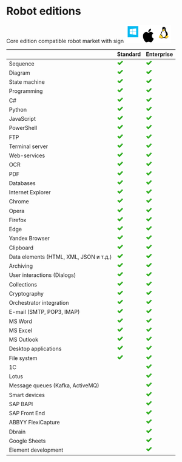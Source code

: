 # Robot editions

Core edition compatible robot market with sign <img src="../../.gitbook/assets/image (97).png" alt="" data-size="line">  <img src="broken-reference" alt="" data-size="line">&#x20;

|                                        | Standard                                                                                                                 | Enterprise                                                                                                               |
| -------------------------------------- | ------------------------------------------------------------------------------------------------------------------------ | ------------------------------------------------------------------------------------------------------------------------ |
| Sequence                               | <img src="../../.gitbook/assets/check2.png" alt="" data-size="line">                                                     | <img src="../../.gitbook/assets/check2.png" alt="" data-size="line">                                                     |
| Diagram                                | <img src="../../.gitbook/assets/check2.png" alt="" data-size="line">                                                     | <img src="../../.gitbook/assets/check2.png" alt="" data-size="line"><img src="broken-reference" alt="" data-size="line"> |
| State machine                          | <img src="../../.gitbook/assets/check2.png" alt="" data-size="line">                                                     | <img src="../../.gitbook/assets/check2.png" alt="" data-size="line"><img src="broken-reference" alt="" data-size="line"> |
| Programming                            | <img src="../../.gitbook/assets/check2.png" alt="" data-size="line"><img src="broken-reference" alt="" data-size="line"> | <img src="../../.gitbook/assets/check2.png" alt="" data-size="line"><img src="broken-reference" alt="" data-size="line"> |
| C#                                     | <img src="../../.gitbook/assets/check2.png" alt="" data-size="line"><img src="broken-reference" alt="" data-size="line"> | <img src="../../.gitbook/assets/check2.png" alt="" data-size="line"><img src="broken-reference" alt="" data-size="line"> |
| Python                                 | <img src="../../.gitbook/assets/check2.png" alt="" data-size="line"><img src="broken-reference" alt="" data-size="line"> | <img src="../../.gitbook/assets/check2.png" alt="" data-size="line"><img src="broken-reference" alt="" data-size="line"> |
| JavaScript                             | <img src="../../.gitbook/assets/check2.png" alt="" data-size="line"><img src="broken-reference" alt="" data-size="line"> | <img src="../../.gitbook/assets/check2.png" alt="" data-size="line"><img src="broken-reference" alt="" data-size="line"> |
| PowerShell                             | <img src="../../.gitbook/assets/check2.png" alt="" data-size="line"><img src="broken-reference" alt="" data-size="line"> | <img src="../../.gitbook/assets/check2.png" alt="" data-size="line"><img src="broken-reference" alt="" data-size="line"> |
| FTP                                    | <img src="../../.gitbook/assets/check2.png" alt="" data-size="line"><img src="broken-reference" alt="" data-size="line"> | <img src="../../.gitbook/assets/check2.png" alt="" data-size="line"><img src="broken-reference" alt="" data-size="line"> |
| Terminal server                        | <img src="../../.gitbook/assets/check2.png" alt="" data-size="line"><img src="broken-reference" alt="" data-size="line"> | <img src="../../.gitbook/assets/check2.png" alt="" data-size="line"><img src="broken-reference" alt="" data-size="line"> |
| Web-services                           | <img src="../../.gitbook/assets/check2.png" alt="" data-size="line"><img src="broken-reference" alt="" data-size="line"> | <img src="../../.gitbook/assets/check2.png" alt="" data-size="line"><img src="broken-reference" alt="" data-size="line"> |
| OCR                                    | <img src="../../.gitbook/assets/check2.png" alt="" data-size="line"><img src="broken-reference" alt="" data-size="line"> | <img src="../../.gitbook/assets/check2.png" alt="" data-size="line"><img src="broken-reference" alt="" data-size="line"> |
| PDF                                    | <img src="../../.gitbook/assets/check2.png" alt="" data-size="line"><img src="broken-reference" alt="" data-size="line"> | <img src="../../.gitbook/assets/check2.png" alt="" data-size="line"><img src="broken-reference" alt="" data-size="line"> |
| Databases                              | <img src="../../.gitbook/assets/check2.png" alt="" data-size="line"><img src="broken-reference" alt="" data-size="line"> | <img src="../../.gitbook/assets/check2.png" alt="" data-size="line"><img src="broken-reference" alt="" data-size="line"> |
| Internet Explorer                      | <img src="../../.gitbook/assets/check2.png" alt="" data-size="line"><img src="broken-reference" alt="" data-size="line"> | <img src="../../.gitbook/assets/check2.png" alt="" data-size="line"><img src="broken-reference" alt="" data-size="line"> |
| Chrome                                 | <img src="../../.gitbook/assets/check2.png" alt="" data-size="line"><img src="broken-reference" alt="" data-size="line"> | <img src="../../.gitbook/assets/check2.png" alt="" data-size="line"><img src="broken-reference" alt="" data-size="line"> |
| Opera                                  | <img src="../../.gitbook/assets/check2.png" alt="" data-size="line"><img src="broken-reference" alt="" data-size="line"> | <img src="../../.gitbook/assets/check2.png" alt="" data-size="line"><img src="broken-reference" alt="" data-size="line"> |
| Firefox                                | <img src="../../.gitbook/assets/check2.png" alt="" data-size="line"><img src="broken-reference" alt="" data-size="line"> | <img src="../../.gitbook/assets/check2.png" alt="" data-size="line"><img src="broken-reference" alt="" data-size="line"> |
| Edge                                   | <img src="../../.gitbook/assets/check2.png" alt="" data-size="line"><img src="broken-reference" alt="" data-size="line"> | <img src="../../.gitbook/assets/check2.png" alt="" data-size="line"><img src="broken-reference" alt="" data-size="line"> |
| Yandex Browser                         | <img src="../../.gitbook/assets/check2.png" alt="" data-size="line"><img src="broken-reference" alt="" data-size="line"> | <img src="../../.gitbook/assets/check2.png" alt="" data-size="line"><img src="broken-reference" alt="" data-size="line"> |
| Clipboard                              | <img src="../../.gitbook/assets/check2.png" alt="" data-size="line"><img src="broken-reference" alt="" data-size="line"> | <img src="../../.gitbook/assets/check2.png" alt="" data-size="line"><img src="broken-reference" alt="" data-size="line"> |
| Data elements (HTML, XML, JSON и т.д.) | <img src="../../.gitbook/assets/check2.png" alt="" data-size="line"><img src="broken-reference" alt="" data-size="line"> | <img src="../../.gitbook/assets/check2.png" alt="" data-size="line"><img src="broken-reference" alt="" data-size="line"> |
| Archiving                              | <img src="../../.gitbook/assets/check2.png" alt="" data-size="line"><img src="broken-reference" alt="" data-size="line"> | <img src="../../.gitbook/assets/check2.png" alt="" data-size="line"><img src="broken-reference" alt="" data-size="line"> |
| User interactions (Dialogs)            | <img src="../../.gitbook/assets/check2.png" alt="" data-size="line"><img src="broken-reference" alt="" data-size="line"> | <img src="../../.gitbook/assets/check2.png" alt="" data-size="line"><img src="broken-reference" alt="" data-size="line"> |
| Collections                            | <img src="../../.gitbook/assets/check2.png" alt="" data-size="line"><img src="broken-reference" alt="" data-size="line"> | <img src="../../.gitbook/assets/check2.png" alt="" data-size="line"><img src="broken-reference" alt="" data-size="line"> |
| Cryptography                           | <img src="../../.gitbook/assets/check2.png" alt="" data-size="line"><img src="broken-reference" alt="" data-size="line"> | <img src="../../.gitbook/assets/check2.png" alt="" data-size="line"><img src="broken-reference" alt="" data-size="line"> |
| Orchestrator integration               | <img src="../../.gitbook/assets/check2.png" alt="" data-size="line"><img src="broken-reference" alt="" data-size="line"> | <img src="../../.gitbook/assets/check2.png" alt="" data-size="line"><img src="broken-reference" alt="" data-size="line"> |
| E-mail (SMTP, POP3, IMAP)              | <img src="../../.gitbook/assets/check2.png" alt="" data-size="line"><img src="broken-reference" alt="" data-size="line"> | <img src="../../.gitbook/assets/check2.png" alt="" data-size="line"><img src="broken-reference" alt="" data-size="line"> |
| MS Word                                | <img src="../../.gitbook/assets/check2.png" alt="" data-size="line"><img src="broken-reference" alt="" data-size="line"> | <img src="../../.gitbook/assets/check2.png" alt="" data-size="line"><img src="broken-reference" alt="" data-size="line"> |
| MS Excel                               | <img src="../../.gitbook/assets/check2.png" alt="" data-size="line"><img src="broken-reference" alt="" data-size="line"> | <img src="../../.gitbook/assets/check2.png" alt="" data-size="line"><img src="broken-reference" alt="" data-size="line"> |
| MS Outlook                             | <img src="../../.gitbook/assets/check2.png" alt="" data-size="line"><img src="broken-reference" alt="" data-size="line"> | <img src="../../.gitbook/assets/check2.png" alt="" data-size="line"><img src="broken-reference" alt="" data-size="line"> |
| Desktop applications                   | <img src="../../.gitbook/assets/check2.png" alt="" data-size="line"><img src="broken-reference" alt="" data-size="line"> | <img src="../../.gitbook/assets/check2.png" alt="" data-size="line"><img src="broken-reference" alt="" data-size="line"> |
| File system                            | <img src="../../.gitbook/assets/check2.png" alt="" data-size="line"><img src="broken-reference" alt="" data-size="line"> | <img src="../../.gitbook/assets/check2.png" alt="" data-size="line"><img src="broken-reference" alt="" data-size="line"> |
| 1С                                     |                                                                                                                          | <img src="../../.gitbook/assets/check2.png" alt="" data-size="line"><img src="broken-reference" alt="" data-size="line"> |
| Lotus                                  |                                                                                                                          | <img src="../../.gitbook/assets/check2.png" alt="" data-size="line"><img src="broken-reference" alt="" data-size="line"> |
| Message queues (Kafka, ActiveMQ)       |                                                                                                                          | <img src="../../.gitbook/assets/check2.png" alt="" data-size="line"><img src="broken-reference" alt="" data-size="line"> |
| Smart devices                          |                                                                                                                          | <img src="../../.gitbook/assets/check2.png" alt="" data-size="line"><img src="broken-reference" alt="" data-size="line"> |
| SAP BAPI                               |                                                                                                                          | <img src="../../.gitbook/assets/check2.png" alt="" data-size="line"><img src="broken-reference" alt="" data-size="line"> |
| SAP Front End                          |                                                                                                                          | <img src="../../.gitbook/assets/check2.png" alt="" data-size="line"><img src="broken-reference" alt="" data-size="line"> |
| ABBYY FlexiCapture                     |                                                                                                                          | <img src="../../.gitbook/assets/check2.png" alt="" data-size="line">                                                     |
| Dbrain                                 |                                                                                                                          | <img src="../../.gitbook/assets/check2.png" alt="" data-size="line">                                                     |
| Google Sheets                          |                                                                                                                          | <img src="../../.gitbook/assets/check2.png" alt="" data-size="line"><img src="broken-reference" alt="" data-size="line"> |
| Element development                    |                                                                                                                          | <img src="../../.gitbook/assets/check2.png" alt="" data-size="line"><img src="broken-reference" alt="" data-size="line"> |
